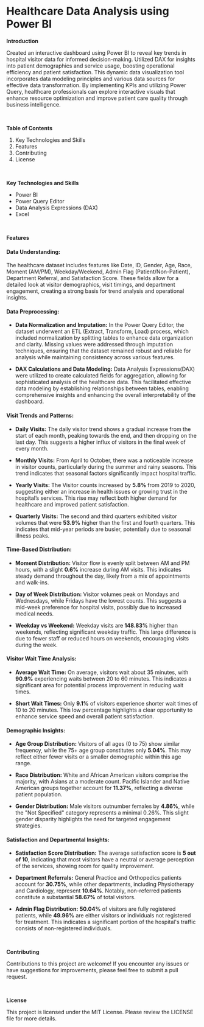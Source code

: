 # Healthcare Data Analysis using Power BI


**Introduction**

Created an interactive dashboard using Power BI to reveal key trends in hospital visitor data for informed decision-making. Utilized DAX for insights into patient demographics and service usage, boosting operational efficiency and patient satisfaction. This dynamic data visualization tool incorporates data modeling principles and various data sources for effective data transformation. By implementing KPIs and utilizing Power Query, healthcare professionals can explore interactive visuals that enhance resource optimization and improve patient care quality through business intelligence.

<br />

**Table of Contents**

1. Key Technologies and Skills
2. Features
3. Contributing
4. License


<br />

**Key Technologies and Skills**
- Power BI
- Power Query Editor
- Data Analysis Expressions (DAX)
- Excel

<br />

**Features**

#### Data Understanding:

The healthcare dataset includes features like Date, ID, Gender, Age, Race, Moment (AM/PM), Weekday/Weekend, Admin Flag (Patient/Non-Patient), Department Referral, and Satisfaction Score. These fields allow for a detailed look at visitor demographics, visit timings, and department engagement, creating a strong basis for trend analysis and operational insights.


#### Data Preprocessing:

   - **Data Normalization and Imputation:** In the Power Query Editor, the dataset underwent an ETL (Extract, Transform, Load) process, which included normalization by splitting tables to enhance data organization and clarity. Missing values were addressed through imputation techniques, ensuring that the dataset remained robust and reliable for analysis while maintaining consistency across various features.

   - **DAX Calculations and Data Modeling:** Data Analysis Expressions(DAX) were utilized to create calculated fields for aggregation, allowing for sophisticated analysis of the healthcare data. This facilitated effective data modeling by establishing relationships between tables, enabling comprehensive insights and enhancing the overall interpretability of the dashboard.


#### Visit Trends and Patterns:

   - **Daily Visits:** The daily visitor trend shows a gradual increase from the start of each month, peaking towards the end, and then dropping on the last day. This suggests a higher influx of visitors in the final week of every month.

   - **Monthly Visits:** From April to October, there was a noticeable increase in visitor counts, particularly during the summer and rainy seasons. This trend indicates that seasonal factors significantly impact hospital traffic.
   
   - **Yearly Visits:** The Visitor counts increased by **5.8%** from 2019 to 2020, suggesting either an increase in health issues or growing trust in the hospital’s services. This rise may reflect both higher demand for healthcare and improved patient satisfaction.

   - **Quarterly Visits:** The second and third quarters exhibited visitor volumes that were **53.9%** higher than the first and fourth quarters. This indicates that mid-year periods are busier, potentially due to seasonal illness peaks.


#### Time-Based Distribution:

   - **Moment Distribution:** Visitor flow is evenly split between AM and PM hours, with a slight **0.6%** increase during AM visits. This indicates steady demand throughout the day, likely from a mix of appointments and walk-ins.
   
   - **Day of Week Distribution:** Visitor volumes peak on Mondays and Wednesdays, while Fridays have the lowest counts. This suggests a mid-week preference for hospital visits, possibly due to increased medical needs.
   
   - **Weekday vs Weekend:** Weekday visits are **148.83%** higher than weekends, reflecting significant weekday traffic. This large difference is due to fewer staff or reduced hours on weekends, encouraging visits during the week.


#### Visitor Wait Time Analysis:

   - **Average Wait Time:** On average, visitors wait about 35 minutes, with **90.9%** experiencing waits between 20 to 60 minutes. This indicates a significant area for potential process improvement in reducing wait times.
   
   - **Short Wait Times:** Only **9.1%** of visitors experience shorter wait times of 10 to 20 minutes. This low percentage highlights a clear opportunity to enhance service speed and overall patient satisfaction.


#### Demographic Insights:

   - **Age Group Distribution:** Visitors of all ages (0 to 75) show similar frequency, while the 75+ age group constitutes only **5.04%**. This may reflect either fewer visits or a smaller demographic within this age range.
   
   - **Race Distribution:** White and African American visitors comprise the majority, with Asians at a moderate count. Pacific Islander and Native American groups together account for **11.37%**, reflecting a diverse patient population.
   
   - **Gender Distribution:** Male visitors outnumber females by **4.86%**, while the "Not Specified" category represents a minimal 0.26%. This slight gender disparity highlights the need for targeted engagement strategies.


#### Satisfaction and Departmental Insights:

   - **Satisfaction Score Distribution:** The average satisfaction score is **5 out of 10**, indicating that most visitors have a neutral or average perception of the services, showing room for quality improvement.

   - **Department Referrals:** General Practice and Orthopedics patients account for **30.75%**, while other departments, including Physiotherapy and Cardiology, represent **10.64%**. Notably, non-referred patients constitute a substantial **58.67%** of total visitors.

   - **Admin Flag Distribution:** **50.04%** of visitors are fully registered patients, while **49.96%** are either visitors or individuals not registered for treatment. This indicates a significant portion of the hospital's traffic consists of non-registered individuals.



<br />

**Contributing**

Contributions to this project are welcome! If you encounter any issues or have suggestions for improvements, please feel free to submit a pull request.

<br />

**License**

This project is licensed under the MIT License. Please review the LICENSE file for more details.

<br />



